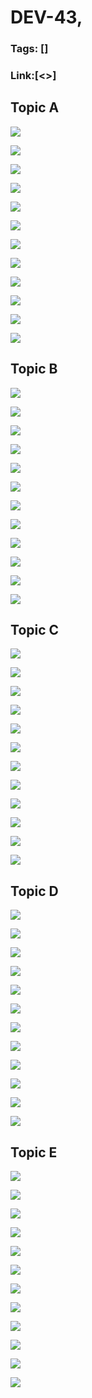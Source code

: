 # DEV-43,
### Tags: []
### Link:[<>]

## Topic A
![](../images/DEV-43/DEV-43-A1.png)

![](../images/DEV-43/DEV-43-A2.png)

![](../images/DEV-43/DEV-43-A3.png)

![](../images/DEV-43/DEV-43-A4.png)

![](../images/DEV-43/DEV-43-A5.png)

![](../images/DEV-43/DEV-43-A6.png)

![](../images/DEV-43/DEV-43-A7.png)

![](../images/DEV-43/DEV-43-A8.png)

![](../images/DEV-43/DEV-43-A9.png)

![](../images/DEV-43/DEV-43-A10.png)

![](../images/DEV-43/DEV-43-A11.png)

![](../images/DEV-43/DEV-43-A12.png)

## Topic B
![](../images/DEV-43/DEV-43-B1.png)

![](../images/DEV-43/DEV-43-B2.png)

![](../images/DEV-43/DEV-43-B3.png)

![](../images/DEV-43/DEV-43-B4.png)

![](../images/DEV-43/DEV-43-B5.png)

![](../images/DEV-43/DEV-43-B6.png)

![](../images/DEV-43/DEV-43-B7.png)

![](../images/DEV-43/DEV-43-B8.png)

![](../images/DEV-43/DEV-43-B9.png)

![](../images/DEV-43/DEV-43-B10.png)

![](../images/DEV-43/DEV-43-B11.png)

![](../images/DEV-43/DEV-43-B12.png)

## Topic C
![](../images/DEV-43/DEV-43-C1.png)

![](../images/DEV-43/DEV-43-C2.png)

![](../images/DEV-43/DEV-43-C3.png)

![](../images/DEV-43/DEV-43-C4.png)

![](../images/DEV-43/DEV-43-C5.png)

![](../images/DEV-43/DEV-43-C6.png)

![](../images/DEV-43/DEV-43-C7.png)

![](../images/DEV-43/DEV-43-C8.png)

![](../images/DEV-43/DEV-43-C9.png)

![](../images/DEV-43/DEV-43-C10.png)

![](../images/DEV-43/DEV-43-C11.png)

![](../images/DEV-43/DEV-43-C12.png)

## Topic D
![](../images/DEV-43/DEV-43-D1.png)

![](../images/DEV-43/DEV-43-D2.png)

![](../images/DEV-43/DEV-43-D3.png)

![](../images/DEV-43/DEV-43-D4.png)

![](../images/DEV-43/DEV-43-D5.png)

![](../images/DEV-43/DEV-43-D6.png)

![](../images/DEV-43/DEV-43-D7.png)

![](../images/DEV-43/DEV-43-D8.png)

![](../images/DEV-43/DEV-43-D9.png)

![](../images/DEV-43/DEV-43-D10.png)

![](../images/DEV-43/DEV-43-D11.png)

![](../images/DEV-43/DEV-43-D12.png)

## Topic E
![](../images/DEV-43/DEV-43-E1.png)

![](../images/DEV-43/DEV-43-E2.png)

![](../images/DEV-43/DEV-43-E3.png)

![](../images/DEV-43/DEV-43-E4.png)

![](../images/DEV-43/DEV-43-E5.png)

![](../images/DEV-43/DEV-43-E6.png)

![](../images/DEV-43/DEV-43-E7.png)

![](../images/DEV-43/DEV-43-E8.png)

![](../images/DEV-43/DEV-43-E9.png)

![](../images/DEV-43/DEV-43-E10.png)

![](../images/DEV-43/DEV-43-E11.png)

![](../images/DEV-43/DEV-43-E12.png)

